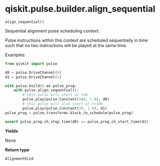 # qiskit.pulse.builder.align\_sequential



`align_sequential()`

Sequential alignment pulse scheduling context.

Pulse instructions within this context are scheduled sequentially in time such that no two instructions will be played at the same time.

Examples:

```python
from qiskit import pulse

d0 = pulse.DriveChannel(0)
d1 = pulse.DriveChannel(1)

with pulse.build() as pulse_prog:
    with pulse.align_sequential():
        # this pulse will start at t=0
        pulse.play(pulse.Constant(100, 1.0), d0)
        # this pulse will also start at t=100
        pulse.play(pulse.Constant(20, 1.0), d1)
pulse_prog = pulse.transforms.block_to_schedule(pulse_prog)

assert pulse_prog.ch_stop_time(d0) == pulse_prog.ch_start_time(d1)
```

**Yields**

None

**Return type**

`AlignmentKind`
